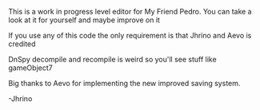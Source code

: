 This is a work in progress level editor for My Friend Pedro.
You can take a look at it for yourself and maybe improve on it

If you use any of this code the only requirement is that Jhrino and Aevo is credited

DnSpy decompile and recompile is weird so you'll see stuff like gameObject7

Big thanks to Aevo for implementing the new improved saving system.

-Jhrino
